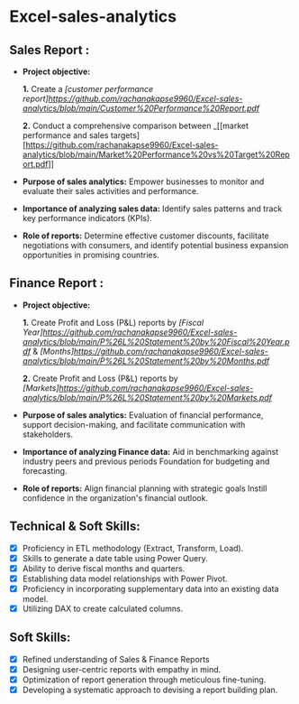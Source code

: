 # Excel-sales-analytics

## Sales Report :


- **Project objective:** 

    **1.** Create a _[customer performance report]https://github.com/rachanakapse9960/Excel-sales-analytics/blob/main/Customer%20Performance%20Report.pdf_ 

    **2.** Conduct a comprehensive comparison between _[[market performance and sales targets][https://github.com/rachanakapse9960/Excel-sales-analytics/blob/main/Market%20Performance%20vs%20Target%20Report.pdf]]

- **Purpose of sales analytics:** Empower businesses to monitor and evaluate their sales activities and performance.

- **Importance of analyzing sales data:** Identify sales patterns and track key performance indicators (KPIs).

- **Role of reports:** Determine effective customer discounts, facilitate negotiations with consumers, and identify potential business expansion opportunities in promising countries.


## Finance Report :

- **Project objective:** 

    **1.** Create Profit and Loss (P&L) reports by _[Fiscal Year]https://github.com/rachanakapse9960/Excel-sales-analytics/blob/main/P%26L%20Statement%20by%20Fiscal%20Year.pdf_ & _[Months]https://github.com/rachanakapse9960/Excel-sales-analytics/blob/main/P%26L%20Statement%20by%20Months.pdf_ 

   **2.** Create Profit and Loss (P&L) reports by _[Markets]https://github.com/rachanakapse9960/Excel-sales-analytics/blob/main/P%26L%20Statement%20by%20Markets.pdf_

- **Purpose of sales analytics:** Evaluation of financial performance, support decision-making, and facilitate communication with stakeholders.

- **Importance of analyzing Finance data:** Aid in benchmarking against industry peers and previous periods Foundation for budgeting and forecasting.

- **Role of reports:** Align financial planning with strategic goals Instill confidence in the organization's financial outlook.


## Technical & Soft Skills:
- [x]	Proficiency in ETL methodology (Extract, Transform, Load).
- [x]	Skills to generate a date table using Power Query.
- [x]	Ability to derive fiscal months and quarters.
- [x]	Establishing data model relationships with Power Pivot.
- [x]	Proficiency in incorporating supplementary data into an existing data model.
- [x]	Utilizing DAX to create calculated columns.

## Soft Skills:
- [x]	Refined understanding of Sales & Finance Reports
- [x]	Designing user-centric reports with empathy in mind.
- [x]	Optimization of report generation through meticulous fine-tuning.
- [x]	Developing a systematic approach to devising a report building plan.
